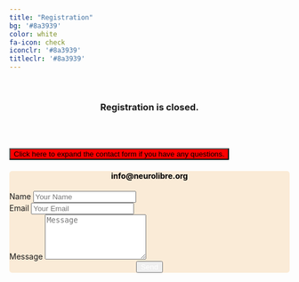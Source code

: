 ```yaml
---
title: "Registration"
bg: '#8a3939'
color: white
fa-icon: check
iconclr: '#8a3939'
titleclr: '#8a3939'
---
```



<center><i class="fa fa-calendar-check fa-3x"></i></center>
<br>
<center><h3>Registration is closed.</h3></center>

<!-- <center>
  <iframe src="https://docs.google.com/forms/d/e/1FAIpQLSf9UEmPe238whlYtt8ntB9cq5SnCfhpKnpTQw9I9zLgMYJDdg/viewform?embedded=true" width="650" height="850" frameborder="0" marginheight="0" marginwidth="0">Loading…</iframe>
</center> -->

<br>

<center><i class="fa fa-circle-question fa-3x"></i></center>
<br>

<button class="accordion" style="background-color:red!important;" onclick="collapsable()">Click here to expand the contact form if you have any questions.</button>

<div class="panel" style="border-radius:5px;background-color:antiquewhite;">
<div class="row features">
  <div class="col s12 m4 feature" style="color:black;">
    <center><i class="fa fa-envelope fa-3x fa-align-center">
    </i></center>
    <h4 style="text-align:center"> info@neurolibre.org </h4>
  </div>
</div>

<div class="mb-3">
  <form name="contact" method="POST" action="https://formspree.io/f/xjkbvezz">
    <div class="form-group form-inline">
      <label class="sr-only" for="inputName">Name</label>
      <input type="text" name="name" class="form-control w-100" id="inputName" placeholder="Your Name" required>
    </div>
    <div class="form-group form-inline">
      <label class="sr-only" for="inputEmail">Email</label>
      <input type="email" name="email" class="form-control w-100" id="inputEmail" placeholder="Your Email" required>
    </div>
    <div class="form-group">
      <label class="sr-only" for="inputMessage">Message</label>
      <textarea name="message" class="form-control" id="inputMessage" rows="5" placeholder="Message" required></textarea>
    </div>
    <center><button type="submit" class="waves-effect waves-light btn red" style="color:white;">Send</button></center>
  </form>
</div>

</div>

